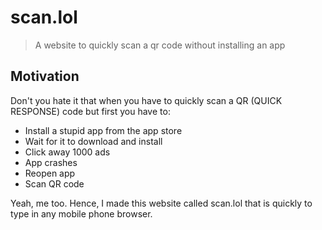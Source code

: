 # scan.lol

> A website to quickly scan a qr code without installing an app

## Motivation

Don't you hate it that when you have to quickly scan a QR (QUICK RESPONSE) code but first you have to:

- Install a stupid app from the app store
- Wait for it to download and install
- Click away 1000 ads
- App crashes
- Reopen app
- Scan QR code

Yeah, me too. Hence, I made this website called scan.lol that is quickly to type in any mobile phone browser.
